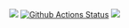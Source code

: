 <a href="https://codeclimate.com/github/codeclimate/codeclimate/maintainability"><img src="https://api.codeclimate.com/v1/badges/a99a88d28ad37a79dbf6/maintainability" /></a>
[![Github Actions Status](https://github.com/IvanP86/php-project-lvl1/workflows/myActions/badge.svg)](https://github.com/IvanP86/php-project-lvl1/actions)
<a href="https://asciinema.org/a/LEKzYQfUSeWp86cQ0YAPcTuaG" target="_blank"><img src="https://asciinema.org/a/LEKzYQfUSeWp86cQ0YAPcTuaG.svg" /></a>